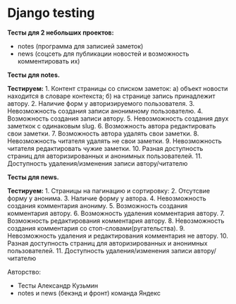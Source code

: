 # Django testing  

**Тесты для 2 небольших проектов:**
 - notes (программа для записией заметок)
 - news (соцсеть для публикации новостей и возможность комментировать их)

**Тесты для notes.** 

**Тестируем:**
    1. Контент страницы со списком заметок:
        а) объект новости находится в словаре контекста;
        б) на странице запись принадлежит автору.
    2. Наличие форм у авторизируемого пользователя.
    3. Невозможность создания записи анонимному пользователю.
    4. Возможность создания записи автору.
    5. Невозможность создания двух заметкок с одинаковым slug.
    6. Возможность автора редактировать свои заметки.
    7. Возможность автора удалять свои заметки.
    8. Невозможность читателя удалять не свои заметки.
    9. Невозможность читателя редактировать чужие заметки.
    10. Разная доступность страниц для авторизированных и анонимных пользователей.
    11. Доступность удаления/изменения записи автору/читателю

**Тесты для news.** 

**Тестируем:**
    1. Cтраницы на пагинацию и сортировку:
    2. Отсутсвие форму у анонимa.
    3. Наличие форму у автора.
    4. Невозможность создания комментария анониму.
    5. Возможность создания комментария автору.
    6. Возможность удаления комментария автору.
    7. Возможность редактирования комментария автору.
    8. Невозможность создания комментария со стоп-словами(ругательства).
    9. Невозможность удаления и редактирования комментария не автору.
    10. Разная доступность страниц для авторизированных и анонимных пользователей.
    11. Доступность удаления/изменения записи автору/читателю

Авторство:
 - Тесты Александр Кузьмин
 - notes и news (бекэнд и фронт) команда Яндекс
